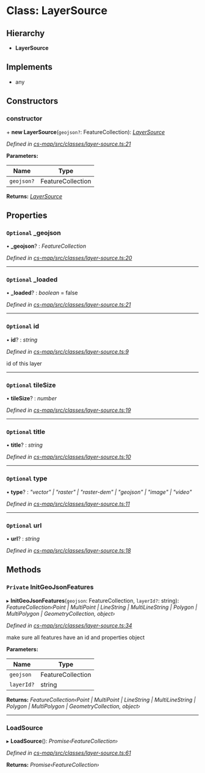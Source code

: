 # Class: LayerSource

## Hierarchy

* **LayerSource**

## Implements

* any

## Constructors

###  constructor

\+ **new LayerSource**(`geojson?`: FeatureCollection): *[LayerSource](_cs_map_src_classes_layer_source_.layersource.md)*

*Defined in [cs-map/src/classes/layer-source.ts:21](https://github.com/RichardHovenkamp/csnext/blob/872f0bfe/packages/cs-map/src/classes/layer-source.ts#L21)*

**Parameters:**

Name | Type |
------ | ------ |
`geojson?` | FeatureCollection |

**Returns:** *[LayerSource](_cs_map_src_classes_layer_source_.layersource.md)*

## Properties

### `Optional` _geojson

• **_geojson**? : *FeatureCollection*

*Defined in [cs-map/src/classes/layer-source.ts:20](https://github.com/RichardHovenkamp/csnext/blob/872f0bfe/packages/cs-map/src/classes/layer-source.ts#L20)*

___

### `Optional` _loaded

• **_loaded**? : *boolean* = false

*Defined in [cs-map/src/classes/layer-source.ts:21](https://github.com/RichardHovenkamp/csnext/blob/872f0bfe/packages/cs-map/src/classes/layer-source.ts#L21)*

___

### `Optional` id

• **id**? : *string*

*Defined in [cs-map/src/classes/layer-source.ts:9](https://github.com/RichardHovenkamp/csnext/blob/872f0bfe/packages/cs-map/src/classes/layer-source.ts#L9)*

id of this layer

___

### `Optional` tileSize

• **tileSize**? : *number*

*Defined in [cs-map/src/classes/layer-source.ts:19](https://github.com/RichardHovenkamp/csnext/blob/872f0bfe/packages/cs-map/src/classes/layer-source.ts#L19)*

___

### `Optional` title

• **title**? : *string*

*Defined in [cs-map/src/classes/layer-source.ts:10](https://github.com/RichardHovenkamp/csnext/blob/872f0bfe/packages/cs-map/src/classes/layer-source.ts#L10)*

___

### `Optional` type

• **type**? : *"vector" | "raster" | "raster-dem" | "geojson" | "image" | "video"*

*Defined in [cs-map/src/classes/layer-source.ts:11](https://github.com/RichardHovenkamp/csnext/blob/872f0bfe/packages/cs-map/src/classes/layer-source.ts#L11)*

___

### `Optional` url

• **url**? : *string*

*Defined in [cs-map/src/classes/layer-source.ts:18](https://github.com/RichardHovenkamp/csnext/blob/872f0bfe/packages/cs-map/src/classes/layer-source.ts#L18)*

## Methods

### `Private` InitGeoJsonFeatures

▸ **InitGeoJsonFeatures**(`geojson`: FeatureCollection, `layerId?`: string): *FeatureCollection‹Point | MultiPoint | LineString | MultiLineString | Polygon | MultiPolygon | GeometryCollection, object›*

*Defined in [cs-map/src/classes/layer-source.ts:34](https://github.com/RichardHovenkamp/csnext/blob/872f0bfe/packages/cs-map/src/classes/layer-source.ts#L34)*

make sure all features have an id and properties object

**Parameters:**

Name | Type |
------ | ------ |
`geojson` | FeatureCollection |
`layerId?` | string |

**Returns:** *FeatureCollection‹Point | MultiPoint | LineString | MultiLineString | Polygon | MultiPolygon | GeometryCollection, object›*

___

###  LoadSource

▸ **LoadSource**(): *Promise‹FeatureCollection›*

*Defined in [cs-map/src/classes/layer-source.ts:61](https://github.com/RichardHovenkamp/csnext/blob/872f0bfe/packages/cs-map/src/classes/layer-source.ts#L61)*

**Returns:** *Promise‹FeatureCollection›*
